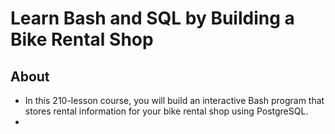 # Learn Bash and SQL by Building a Bike Rental Shop

## About

- In this 210-lesson course, you will build an interactive Bash program that stores rental information for your bike rental shop using PostgreSQL.
-
